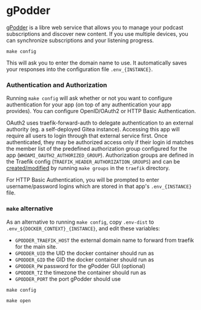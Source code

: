 # gPodder

[gPodder](https://gpodder.net/) is a libre web service that allows you to manage your
podcast subscriptions and discover new content. If you use multiple devices, you can
synchronize subscriptions and your listening progress. 

```
make config
```

This will ask you to enter the domain name to use.
It automatically saves your responses into the configuration file
`.env_{INSTANCE}`.

### Authentication and Authorization

Running `make config` will ask whether or not you want to configure
authentication for your app (on top of any authentication your app provides).
You can configure OpenID/OAuth2 or HTTP Basic Authentication.

OAuth2 uses traefik-forward-auth to delegate authentication to an external
authority (eg. a self-deployed Gitea instance). Accessing this app will
require all users to login through that external service first. Once
authenticated, they may be authorized access only if their login id matches the
member list of the predefined authorization group configured for the app
(`WHOAMI_OAUTH2_AUTHORIZED_GROUP`). Authorization groups are defined in the
Traefik config (`TRAEFIK_HEADER_AUTHORIZATION_GROUPS`) and can be
[created/modified](https://github.com/EnigmaCurry/d.rymcg.tech/blob/master/traefik/README.md#oauth2-authentication)
by running `make groups` in the `traefik` directory.

For HTTP Basic Authentication, you will be prompted to enter username/password
logins which are stored in that app's `.env_{INSTANCE}` file.


### `make` alternative
As an alternative to running `make config`, copy `.env-dist` to `.env_${DOCKER_CONTEXT}_{INSTANCE}`, and edit these
variables:

 * `GPODDER_TRAEFIK_HOST` the external domain name to forward from traefik for
 the main site.
 * `GPODDER_UID` the UID the docker container should run as
 * `GPODDER_GID` the GID the docker container should run as
 * `GPODDER_PW` password for the gPodder GUI (optional)
 * `GPODDER_TZ` the timezone the container should run as
 * `GPODDER_PORT` the port gPodder should use

```
make config
```

```
make open
```
